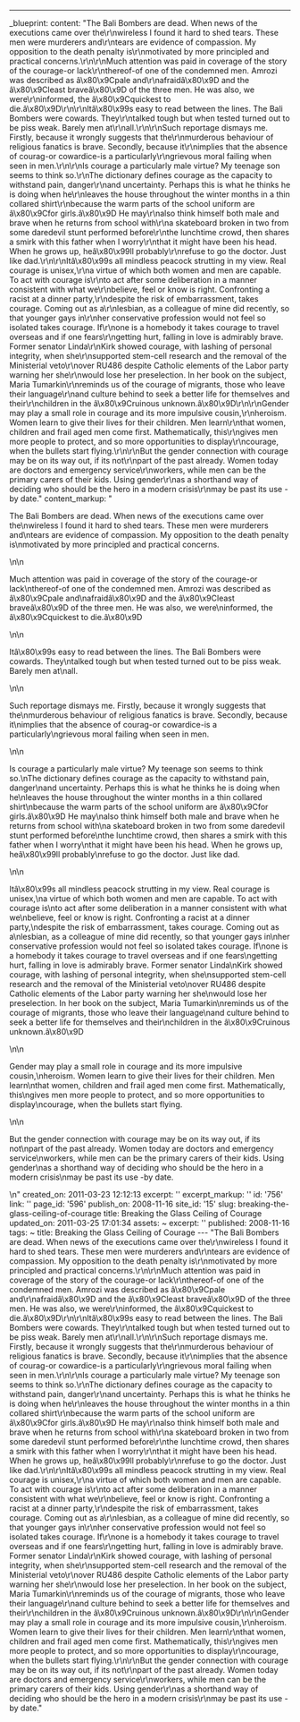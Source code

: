 ---
_blueprint:
  content: "The Bali Bombers are dead. When news of the executions came over the\r\nwireless
    I found it hard to shed tears. These men were murderers and\r\ntears are evidence
    of compassion. My opposition to the death penalty is\r\nmotivated by more principled
    and practical concerns.\r\n\r\nMuch attention was paid in coverage of the story
    of the courage-or lack\r\nthereof-of one of the condemned men. Amrozi was described
    as â\x80\x9Cpale and\r\nafraidâ\x80\x9D and the â\x80\x9Cleast braveâ\x80\x9D
    of the three men. He was also, we were\r\ninformed, the â\x80\x9Cquickest to die.â\x80\x9D\r\n\r\nItâ\x80\x99s
    easy to read between the lines. The Bali Bombers were cowards. They\r\ntalked
    tough but when tested turned out to be piss weak. Barely men at\r\nall.\r\n\r\nSuch
    reportage dismays me. Firstly, because it wrongly suggests that the\r\nmurderous
    behaviour of religious fanatics is brave. Secondly, because it\r\nimplies that
    the absence of courag-or cowardice-is a particularly\r\ngrievous moral failing
    when seen in men.\r\n\r\nIs courage a particularly male virtue? My teenage son
    seems to think so.\r\nThe dictionary defines courage as the capacity to withstand
    pain, danger\r\nand uncertainty. Perhaps this is what he thinks he is doing when
    he\r\nleaves the house throughout the winter months in a thin collared shirt\r\nbecause
    the warm parts of the school uniform are â\x80\x9Cfor girls.â\x80\x9D He may\r\nalso
    think himself both male and brave when he returns from school with\r\na skateboard
    broken in two from some daredevil stunt performed before\r\nthe lunchtime crowd,
    then shares a smirk with this father when I worry\r\nthat it might have been his
    head. When he grows up, heâ\x80\x99ll probably\r\nrefuse to go the doctor. Just
    like dad.\r\n\r\nItâ\x80\x99s all mindless peacock strutting in my view. Real
    courage is unisex,\r\na virtue of which both women and men are capable. To act
    with courage is\r\nto act after some deliberation in a manner consistent with
    what we\r\nbelieve, feel or know is right. Confronting a racist at a dinner party,\r\ndespite
    the risk of embarrassment, takes courage. Coming out as a\r\nlesbian, as a colleague
    of mine did recently, so that younger gays in\r\nher conservative profession would
    not feel so isolated takes courage. If\r\none is a homebody it takes courage to
    travel overseas and if one fears\r\ngetting hurt, falling in love is admirably
    brave. Former senator Linda\r\nKirk showed courage, with lashing of personal integrity,
    when she\r\nsupported stem-cell research and the removal of the Ministerial veto\r\nover
    RU486 despite Catholic elements of the Labor party warning her she\r\nwould lose
    her preselection. In her book on the subject, Maria Tumarkin\r\nreminds us of
    the courage of migrants, those who leave their language\r\nand culture behind
    to seek a better life for themselves and their\r\nchildren in the â\x80\x9Cruinous
    unknown.â\x80\x9D\r\n\r\nGender may play a small role in courage and its more
    impulsive cousin,\r\nheroism. Women learn to give their lives for their children.
    Men learn\r\nthat women, children and frail aged men come first. Mathematically,
    this\r\ngives men more people to protect, and so more opportunities to display\r\ncourage,
    when the bullets start flying.\r\n\r\nBut the gender connection with courage may
    be on its way out, if its not\r\npart of the past already. Women today are doctors
    and emergency service\r\nworkers, while men can be the primary carers of their
    kids. Using gender\r\nas a shorthand way of deciding who should be the hero in
    a modern crisis\r\nmay be past its use -by date."
  content_markup: "<p>The Bali Bombers are dead. When news of the executions came
    over the\nwireless I found it hard to shed tears. These men were murderers and\ntears
    are evidence of compassion. My opposition to the death penalty is\nmotivated by
    more principled and practical concerns.</p>\n\n<p>Much attention was paid in coverage
    of the story of the courage-or lack\nthereof-of one of the condemned men. Amrozi
    was described as â\x80\x9Cpale and\nafraidâ\x80\x9D and the â\x80\x9Cleast braveâ\x80\x9D
    of the three men. He was also, we were\ninformed, the â\x80\x9Cquickest to die.â\x80\x9D</p>\n\n<p>Itâ\x80\x99s
    easy to read between the lines. The Bali Bombers were cowards. They\ntalked tough
    but when tested turned out to be piss weak. Barely men at\nall.</p>\n\n<p>Such
    reportage dismays me. Firstly, because it wrongly suggests that the\nmurderous
    behaviour of religious fanatics is brave. Secondly, because it\nimplies that the
    absence of courag-or cowardice-is a particularly\ngrievous moral failing when
    seen in men.</p>\n\n<p>Is courage a particularly male virtue? My teenage son seems
    to think so.\nThe dictionary defines courage as the capacity to withstand pain,
    danger\nand uncertainty. Perhaps this is what he thinks he is doing when he\nleaves
    the house throughout the winter months in a thin collared shirt\nbecause the warm
    parts of the school uniform are â\x80\x9Cfor girls.â\x80\x9D He may\nalso think
    himself both male and brave when he returns from school with\na skateboard broken
    in two from some daredevil stunt performed before\nthe lunchtime crowd, then shares
    a smirk with this father when I worry\nthat it might have been his head. When
    he grows up, heâ\x80\x99ll probably\nrefuse to go the doctor. Just like dad.</p>\n\n<p>Itâ\x80\x99s
    all mindless peacock strutting in my view. Real courage is unisex,\na virtue of
    which both women and men are capable. To act with courage is\nto act after some
    deliberation in a manner consistent with what we\nbelieve, feel or know is right.
    Confronting a racist at a dinner party,\ndespite the risk of embarrassment, takes
    courage. Coming out as a\nlesbian, as a colleague of mine did recently, so that
    younger gays in\nher conservative profession would not feel so isolated takes
    courage. If\none is a homebody it takes courage to travel overseas and if one
    fears\ngetting hurt, falling in love is admirably brave. Former senator Linda\nKirk
    showed courage, with lashing of personal integrity, when she\nsupported stem-cell
    research and the removal of the Ministerial veto\nover RU486 despite Catholic
    elements of the Labor party warning her she\nwould lose her preselection. In her
    book on the subject, Maria Tumarkin\nreminds us of the courage of migrants, those
    who leave their language\nand culture behind to seek a better life for themselves
    and their\nchildren in the â\x80\x9Cruinous unknown.â\x80\x9D</p>\n\n<p>Gender
    may play a small role in courage and its more impulsive cousin,\nheroism. Women
    learn to give their lives for their children. Men learn\nthat women, children
    and frail aged men come first. Mathematically, this\ngives men more people to
    protect, and so more opportunities to display\ncourage, when the bullets start
    flying.</p>\n\n<p>But the gender connection with courage may be on its way out,
    if its not\npart of the past already. Women today are doctors and emergency service\nworkers,
    while men can be the primary carers of their kids. Using gender\nas a shorthand
    way of deciding who should be the hero in a modern crisis\nmay be past its use
    -by date.</p>\n"
  created_on: 2011-03-23 12:12:13
  excerpt: ''
  excerpt_markup: ''
  id: '756'
  link: ''
  page_id: '596'
  publish_on: 2008-11-16
  site_id: '15'
  slug: breaking-the-glass-ceiling-of-courage
  title: Breaking the Glass Ceiling of Courage
  updated_on: 2011-03-25 17:01:34
assets: ~
excerpt: ''
published: 2008-11-16
tags: ~
title: Breaking the Glass Ceiling of Courage
--- "The Bali Bombers are dead. When news of the executions came over the\r\nwireless
  I found it hard to shed tears. These men were murderers and\r\ntears are evidence
  of compassion. My opposition to the death penalty is\r\nmotivated by more principled
  and practical concerns.\r\n\r\nMuch attention was paid in coverage of the story
  of the courage-or lack\r\nthereof-of one of the condemned men. Amrozi was described
  as â\x80\x9Cpale and\r\nafraidâ\x80\x9D and the â\x80\x9Cleast braveâ\x80\x9D of
  the three men. He was also, we were\r\ninformed, the â\x80\x9Cquickest to die.â\x80\x9D\r\n\r\nItâ\x80\x99s
  easy to read between the lines. The Bali Bombers were cowards. They\r\ntalked tough
  but when tested turned out to be piss weak. Barely men at\r\nall.\r\n\r\nSuch reportage
  dismays me. Firstly, because it wrongly suggests that the\r\nmurderous behaviour
  of religious fanatics is brave. Secondly, because it\r\nimplies that the absence
  of courag-or cowardice-is a particularly\r\ngrievous moral failing when seen in
  men.\r\n\r\nIs courage a particularly male virtue? My teenage son seems to think
  so.\r\nThe dictionary defines courage as the capacity to withstand pain, danger\r\nand
  uncertainty. Perhaps this is what he thinks he is doing when he\r\nleaves the house
  throughout the winter months in a thin collared shirt\r\nbecause the warm parts
  of the school uniform are â\x80\x9Cfor girls.â\x80\x9D He may\r\nalso think himself
  both male and brave when he returns from school with\r\na skateboard broken in two
  from some daredevil stunt performed before\r\nthe lunchtime crowd, then shares a
  smirk with this father when I worry\r\nthat it might have been his head. When he
  grows up, heâ\x80\x99ll probably\r\nrefuse to go the doctor. Just like dad.\r\n\r\nItâ\x80\x99s
  all mindless peacock strutting in my view. Real courage is unisex,\r\na virtue of
  which both women and men are capable. To act with courage is\r\nto act after some
  deliberation in a manner consistent with what we\r\nbelieve, feel or know is right.
  Confronting a racist at a dinner party,\r\ndespite the risk of embarrassment, takes
  courage. Coming out as a\r\nlesbian, as a colleague of mine did recently, so that
  younger gays in\r\nher conservative profession would not feel so isolated takes
  courage. If\r\none is a homebody it takes courage to travel overseas and if one
  fears\r\ngetting hurt, falling in love is admirably brave. Former senator Linda\r\nKirk
  showed courage, with lashing of personal integrity, when she\r\nsupported stem-cell
  research and the removal of the Ministerial veto\r\nover RU486 despite Catholic
  elements of the Labor party warning her she\r\nwould lose her preselection. In her
  book on the subject, Maria Tumarkin\r\nreminds us of the courage of migrants, those
  who leave their language\r\nand culture behind to seek a better life for themselves
  and their\r\nchildren in the â\x80\x9Cruinous unknown.â\x80\x9D\r\n\r\nGender may
  play a small role in courage and its more impulsive cousin,\r\nheroism. Women learn
  to give their lives for their children. Men learn\r\nthat women, children and frail
  aged men come first. Mathematically, this\r\ngives men more people to protect, and
  so more opportunities to display\r\ncourage, when the bullets start flying.\r\n\r\nBut
  the gender connection with courage may be on its way out, if its not\r\npart of
  the past already. Women today are doctors and emergency service\r\nworkers, while
  men can be the primary carers of their kids. Using gender\r\nas a shorthand way
  of deciding who should be the hero in a modern crisis\r\nmay be past its use -by
  date."
